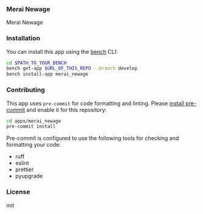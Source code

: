 ### Merai Newage

Merai Newage

### Installation

You can install this app using the [bench](https://github.com/frappe/bench) CLI:

```bash
cd $PATH_TO_YOUR_BENCH
bench get-app $URL_OF_THIS_REPO --branch develop
bench install-app merai_newage
```

### Contributing

This app uses `pre-commit` for code formatting and linting. Please [install pre-commit](https://pre-commit.com/#installation) and enable it for this repository:

```bash
cd apps/merai_newage
pre-commit install
```

Pre-commit is configured to use the following tools for checking and formatting your code:

- ruff
- eslint
- prettier
- pyupgrade

### License

mit
